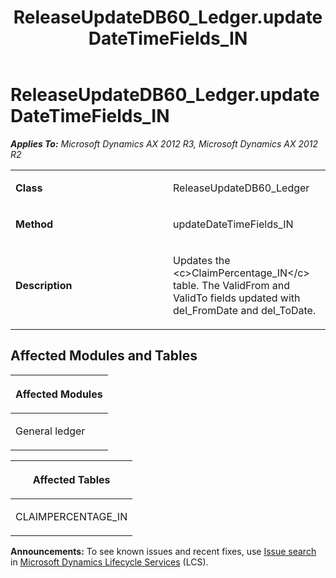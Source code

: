﻿---
title: ReleaseUpdateDB60_Ledger.updateDateTimeFields_IN
TOCTitle: ReleaseUpdateDB60_Ledger.updateDateTimeFields_IN
ms:assetid: 8fc212f9-843d-f5a3-9168-48e391b46cd1
ms:mtpsurl: https://msdn.microsoft.com/en-us/library/JJ736544(v=AX.60)
ms:contentKeyID: 49709733
ms.date: 05/18/2015
mtps_version: v=AX.60
---

# ReleaseUpdateDB60\_Ledger.updateDateTimeFields\_IN 


_**Applies To:** Microsoft Dynamics AX 2012 R3, Microsoft Dynamics AX 2012 R2_

<table>
<colgroup>
<col style="width: 50%" />
<col style="width: 50%" />
</colgroup>
<tbody>
<tr class="odd">
<td><p><strong>Class</strong></p></td>
<td><p>ReleaseUpdateDB60_Ledger</p></td>
</tr>
<tr class="even">
<td><p><strong>Method</strong></p></td>
<td><p>updateDateTimeFields_IN</p></td>
</tr>
<tr class="odd">
<td><p><strong>Description</strong></p></td>
<td><p>Updates the &lt;c&gt;ClaimPercentage_IN&lt;/c&gt; table. The ValidFrom and ValidTo fields updated with del_FromDate and del_ToDate.</p></td>
</tr>
</tbody>
</table>


## Affected Modules and Tables

<table>
<colgroup>
<col style="width: 100%" />
</colgroup>
<thead>
<tr class="header">
<th><p>Affected Modules</p></th>
</tr>
</thead>
<tbody>
<tr class="odd">
<td><p>General ledger</p></td>
</tr>
</tbody>
</table>


<table>
<colgroup>
<col style="width: 100%" />
</colgroup>
<thead>
<tr class="header">
<th><p>Affected Tables</p></th>
</tr>
</thead>
<tbody>
<tr class="odd">
<td><p>CLAIMPERCENTAGE_IN</p></td>
</tr>
</tbody>
</table>

  
**Announcements:** To see known issues and recent fixes, use [Issue search](http://go.microsoft.com/fwlink/?linkid=389258) in [Microsoft Dynamics Lifecycle Services](http://go.microsoft.com/fwlink/?linkid=306505) (LCS).

